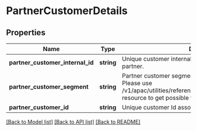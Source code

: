 # PartnerCustomerDetails

## Properties
Name | Type | Description | Notes
------------ | ------------- | ------------- | -------------
**partner_customer_internal_id** | **string** | Unique customer internal number associated with the partner. | [optional] 
**partner_customer_segment** | **string** | Partner customer segment.This is a reference data field. Please use /v1/apac/utilities/referenceData/{partnerCustomerSegment} resource to get possible value of this field with description. | [optional] 
**partner_customer_id** | **string** | Unique customer Id associated with the partner | [optional] 

[[Back to Model list]](../../README.md#documentation-for-models) [[Back to API list]](../../README.md#documentation-for-api-endpoints) [[Back to README]](../../README.md)

